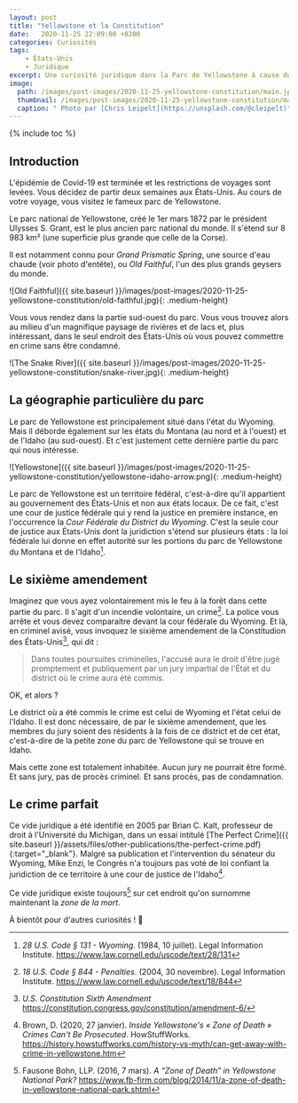 ```yaml
---
layout: post
title: "Yellowstone et la Constitution"
date:   2020-11-25 22:09:00 +0200
categories: Curiosités
tags:
    - États-Unis
    - Juridique
excerpt: Une curiosité juridique dans la Parc de Yellowstone à cause du Sixième Amendement de la Constitution des États-Unis.
image:
  path: /images/post-images/2020-11-25-yellowstone-constitution/main.jpg
  thumbnail: /images/post-images/2020-11-25-yellowstone-constitution/main-thumb-flat.jpg
  caption: " Photo par [Chris Leipelt](https://unsplash.com/@cleipelt)"
---
```


{% include toc %}

## Introduction

L'épidémie de Covid-19 est terminée et les restrictions de voyages sont levées. Vous décidez de partir deux semaines aux États-Unis. Au cours de votre voyage, vous visitez le fameux parc de Yellowstone.

Le parc national de Yellowstone, créé le 1er mars 1872 par le président Ulysses S. Grant, est le plus ancien parc national du monde. Il s'étend sur 8 983 km² (une superficie plus grande que celle de la Corse).

Il est notamment connu pour *Grand Prismatic Spring*, une source d'eau chaude (voir photo d'entête), ou *Old Faithful*, l'un des plus grands geysers du monde.

![Old Faithful]({{ site.baseurl }}/images/post-images/2020-11-25-yellowstone-constitution/old-faithful.jpg){: .medium-height}

Vous vous rendez dans la partie sud-ouest du parc. Vous vous trouvez alors au milieu d'un magnifique paysage de rivières et de lacs et, plus intéressant, dans le seul endroit des États-Unis où vous pouvez commettre en crime sans être condamné.

![The Snake River]({{ site.baseurl }}/images/post-images/2020-11-25-yellowstone-constitution/snake-river.jpg){: .medium-height}

## La géographie particulière du parc

Le parc de Yellowstone est principalement situé dans l'état du Wyoming. Mais il déborde également sur les états du Montana (au nord et à l'ouest) et de l'Idaho (au sud-ouest). Et c'est justement cette dernière partie du parc qui nous intéresse.

![Yellowstone]({{ site.baseurl }}/images/post-images/2020-11-25-yellowstone-constitution/yellowstone-idaho-arrow.png){: .medium-height}

Le parc de Yellowstone est un territoire fédéral, c'est-à-dire qu'il appartient au gouvernement des États-Unis et non aux états locaux. De ce fait, c'est une cour de justice fédérale qui y rend la justice en première instance, en l'occurrence la *Cour Fédérale du District du Wyoming*. C'est la seule cour de justice aux États-Unis dont la juridiction s'étend sur plusieurs états : la loi fédérale lui donne en effet autorité sur les portions du parc de Yellowstone du Montana et de l'Idaho[^law_court].

## Le sixième amendement

Imaginez que vous ayez volontairement mis le feu à la forêt dans cette partie du parc. Il s'agit d'un incendie volontaire, un crime[^law_arson]. La police vous arrête et vous devez comparaitre devant la cour fédérale du Wyoming. Et là, en criminel avisé, vous invoquez le sixième amendement de la Constitudion des États-Unis[^6th_amd], qui dit :

> Dans toutes poursuites criminelles, l'accusé aura le droit d'être jugé promptement et publiquement par un jury impartial de l'État et du district où le crime aura été commis.

OK, et alors ?

Le district où a été commis le crime est celui de Wyoming et l'état celui de l'Idaho. Il est donc nécessaire, de par le sixième amendement, que les membres du jury soient des résidents à la fois de ce district et de cet état, c'est-à-dire de la petite zone du parc de Yellowstone qui se trouve en Idaho.

Mais cette zone est totalement inhabitée. Aucun jury ne pourrait être formé. Et sans jury, pas de procès criminel. Et sans procès, pas de condamnation.

## Le crime parfait

Ce vide juridique a été identifié en 2005 par Brian C. Kalt, professeur de droit à l'Université du Michigan, dans un essai intitulé [The Perfect Crime]({{ site.baseurl }}/assets/files/other-publications/the-perfect-crime.pdf){:target="_blank"}. Malgré sa publication et l'intervention du sénateur du Wyoming, Mike Enzi, le Congrès n'a toujours pas voté de loi confiant la juridiction de ce territoire à une cour de justice de l'Idaho[^news].

Ce vide juridique existe toujours[^news2] sur cet endroit qu'on surnomme maintenant la *zone de la mort*.

À bientôt pour d'autres curiosités ! 🧐

<!-- Références -->

[^law_court]: *28 U.S. Code § 131 - Wyoming*. (1984, 10 juillet). Legal Information Institute. <https://www.law.cornell.edu/uscode/text/28/131>

[^law_arson]: *18 U.S. Code § 844 - Penalties*. (2004, 30 novembre). Legal Information Institute. <https://www.law.cornell.edu/uscode/text/18/844>

[^6th_amd]: *U.S. Constitution Sixth Amendment* <https://constitution.congress.gov/constitution/amendment-6/>

[^news]: Brown, D. (2020, 27 janvier). *Inside Yellowstone's « Zone of Death » Crimes Can't Be Prosecuted*. HowStuffWorks. <https://history.howstuffworks.com/history-vs-myth/can-get-away-with-crime-in-yellowstone.htm>

[^news2]: Fausone Bohn, LLP. (2016, 7 mars). *A “Zone of Death” in Yellowstone National Park?* <https://www.fb-firm.com/blog/2014/11/a-zone-of-death-in-yellowstone-national-park.shtml>
